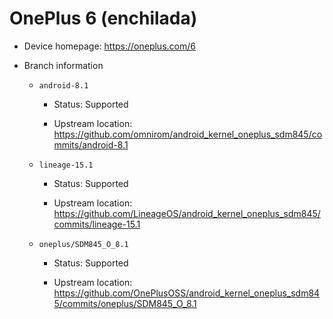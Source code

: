 # OnePlus 6 (enchilada)

* Device homepage: https://oneplus.com/6

* Branch information

  * `android-8.1`

    * Status: Supported

    * Upstream location: https://github.com/omnirom/android_kernel_oneplus_sdm845/commits/android-8.1

  * `lineage-15.1`

    * Status: Supported

    * Upstream location: https://github.com/LineageOS/android_kernel_oneplus_sdm845/commits/lineage-15.1

  * `oneplus/SDM845_O_8.1`

    * Status: Supported

    * Upstream location: https://github.com/OnePlusOSS/android_kernel_oneplus_sdm845/commits/oneplus/SDM845_O_8.1
